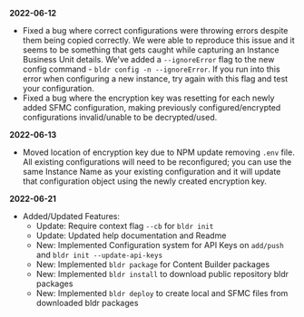 **2022-06-12**

- Fixed a bug where correct configurations were throwing errors despite them being copied correctly. We were able to reproduce this issue and it seems to be something that gets caught while capturing an Instance Business Unit details. We've added a `--ignoreError` flag to the new config command - `bldr config -n --ignoreError`. If you run into this error when configuring a new instance, try again with this flag and test your configuration.
- Fixed a bug where the encryption key was resetting for each newly added SFMC configuration, making previously configured/encrypted configurations invalid/unable to be decrypted/used.

**2022-06-13**

- Moved location of encryption key due to NPM update removing `.env` file. All existing configurations will need to be reconfigured; you can use the same Instance Name as your existing configuration and it will update that configuration object using the newly created encryption key.

**2022-06-21**

- Added/Updated Features:
  - Update: Require context flag `--cb` for `bldr init`
  - Update: Updated help documentation and Readme
  - New: Implemented Configuration system for API Keys on `add/push` and `bldr init --update-api-keys`
  - New: Implemented `bldr package` for Content Builder packages
  - New: Implemented `bldr install` to download public repository bldr packages
  - New: Implemented `bldr deploy` to create local and SFMC files from downloaded bldr packages

